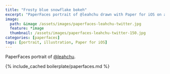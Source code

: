 ```yaml
---
title: "Frosty blue snowflake bokeh"
excerpt: "PaperFaces portrait of @leahchu drawn with Paper for iOS on an iPad."
image: 
  path: &image /assets/images/paperfaces-leahchu-twitter.jpg 
  feature: *image
  thumbnail: /assets/images/paperfaces-leahchu-twitter-150.jpg
categories: [paperfaces]
tags: [portrait, illustration, Paper for iOS]
---
```


PaperFaces portrait of [@leahchu](https://twitter.com/leahchu).

{% include_cached boilerplate/paperfaces.md %}
